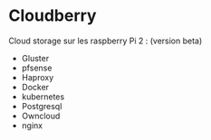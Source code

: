 # Cloudberry
Cloud storage  sur les raspberry Pi 2 : (version beta)
- Gluster 
- pfsense
- Haproxy
- Docker
- kubernetes
- Postgresql
- Owncloud
- nginx
